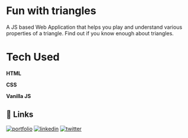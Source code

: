 
# Fun with triangles
A JS based Web Application that helps you play and understand various properties of a triangle.
Find out if you know enough about triangles.




# Tech Used
**HTML**

**CSS** 

**Vanilla JS**


## 🔗 Links
[![portfolio](https://img.shields.io/badge/my_portfolio-000?style=for-the-badge&logo=ko-fi&logoColor=white)](https://amlansaikia-portfolio.netlify.app/)
[![linkedin](https://img.shields.io/badge/linkedin-0A66C2?style=for-the-badge&logo=linkedin&logoColor=white)](https://www.linkedin.com/in/amlanjyoti-saikia-5b280b1bb/)
[![twitter](https://img.shields.io/badge/twitter-1DA1F2?style=for-the-badge&logo=twitter&logoColor=white)](https://twitter.com/theWeird0ne_)

